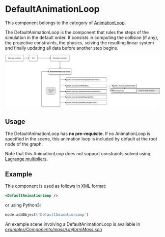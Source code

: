 DefaultAnimationLoop
====================

This component belongs to the category of [AnimationLoop](https://www.sofa-framework.org/community/doc/main-principles/animation-loop/).

The DefaultAnimationLoop is the component that rules the steps of the simulation in the default order. It consists in computing the collision (if any), the projective constraints, the physics, solving the resulting linear system and finally updating all data before another step begins.

<a href="https://github.com/sofa-framework/doc/blob/master/images/animationloop/DefaultAnimationLoop.png?raw=true"><img src="https://github.com/sofa-framework/doc/blob/master/images/animationloop/DefaultAnimationLoop.png?raw=true" title="Flow diagram for a DefaultAnimationLoop"/></a>

Usage
-----

The DefaultAnimationLoop has **no pre-requisite**. If no AnimationLoop is specified in the scene, this animation loop is included by default at the root node of the graph.

Note that this AnimationLoop does not support constraints solved using [Lagrange multipliers](https://www.sofa-framework.org/community/doc/main-principles/constraints/lagrange-constraint/).


Example
-------

This component is used as follows in XML format:

``` xml
<DefaultAnimationLoop />
```

or using Python3:

``` python
node.addObject('DefaultAnimationLoop')
```

An example scene involving a DefaultAnimationLoop is available in [*examples/Components/mass/UniformMass.scn*](https://github.com/sofa-framework/sofa/blob/master/examples/Components/mass/UniformMass.scn)